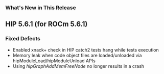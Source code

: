 <!-- markdownlint-disable first-line-h1 -->
<!-- markdownlint-disable no-duplicate-header -->

### What's New in This Release

## HIP 5.6.1 (for ROCm 5.6.1)
### Fixed Defects

- Enabled xnack+ check in HIP catch2 tests hang while tests execution
- Memory leak when code object files are loaded/unloaded via hipModuleLoad/hipModuleUnload APIs
- Using *hipGraphAddMemFreeNode* no longer results in a crash








